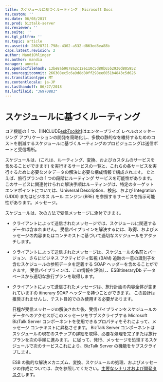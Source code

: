 ```yaml
---
title: スケジュールに基づくルーティング |Microsoft Docs
ms.custom: ''
ms.date: 06/08/2017
ms.prod: biztalk-server
ms.reviewer: ''
ms.suite: ''
ms.tgt_pltfrm: ''
ms.topic: article
ms.assetid: 28028721-798c-4302-a532-d863ed8ea88b
caps.latest.revision: 2
author: MandiOhlinger
ms.author: mandia
manager: anneta
ms.openlocfilehash: 13be8ab9078a2c12e110c5d80b65b2930d805952
ms.sourcegitcommit: 266308ec5c6a9d8d80ff298ee6051b4843c5d626
ms.translationtype: MT
ms.contentlocale: ja-JP
ms.lasthandoff: 06/27/2018
ms.locfileid: "36970883"
---
```

# <a name="itinerary-based-routing"></a>スケジュールに基づくルーティング
コア機能の 1 つ、[!INCLUDE[esbToolkit](../includes/esbtoolkit-md.md)]はエンタープライズ レベルのメッセージング アプリケーションの開発を簡略化し、多数の静的なを維持するためのコストを削減するスケジュールに基づくルーティングのプロビジョニングは送信ポートと受信場所。  
  
 スケジュールは、(これは、ルーティング、変換、およびカスタムのサービスを含めることができます) を実行するサービスの一覧と、これらの各サービスを実行するために必要なメタデータの解決に必要な構成情報で構成されます。 たとえば、旅行プランの 1 つの段階にルーティング サービスを可能性があります。このサービスに関連付けられた解決手順はルーティングは、特定のターゲット エンドポイントについては、Universal Description、検出、および Integration (UDDI) またはビジネス ルール エンジン (BRE) を参照するサービスを指示可能性があります。メッセージ。  
  
 スケジュールは、次の方法で受信メッセージに添付できます。  
  
- クライアントによって送信されたメッセージでは、スケジュールに関連するデータは含まれません。 受信パイプラインを解決するには、取得、およびメッセージの内容またはコンテキストに基づいて適切なスケジュールをアタッチします。  
  
- クライアントによって送信されたメッセージは、スケジュールの名前とバージョン、さらにビジネス アクティビティ監視 (BAM) 追跡の一意の識別子を含むスケジュールの参照データを定義する SOAP ヘッダーを含めることができます。 受信パイプラインは、この情報を評価し、ESBItineraryDb データベースから適切な旅行プランを取得します。  
  
- クライアントによって送信されたメッセージは、旅行計画の内容全体が含まれていますの itinerary SOAP ヘッダーを持つことができます。 この設計は推奨されませんし、テスト目的でのみ使用する必要があります。  
  
  日程が受信メッセージの解決された後、受信パイプラインをスケジュールのデータへのアクセスがこのメッセージをサブスクライブする Microsoft BizTalk Server コンポーネントを使用できるプロパティをそれによって、メッセージ コンテキストに昇格させます。 BizTalk Server コンポーネントはスケジュールの現在のステップの詳細を取得、必要な処理を完了または旅行プランを次の手順に進みます。 に従って、発行、メッセージを処理するスケジュールで次のサービスこれにより、BizTalk Server の機能をサブスクライブします。  
  
  ESB の動的な解決メカニズム、変換、スケジュールの処理、およびメッセージの作成については、次を参照してください。[主要なシナリオおよび開発タスク](../esb-toolkit/key-scenarios-and-development-tasks.md)します。